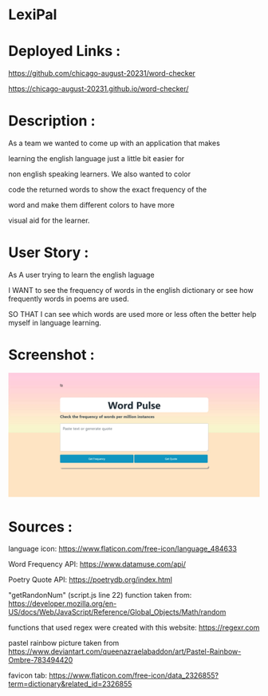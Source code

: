 # LexiPal

# Deployed Links :

https://github.com/chicago-august-20231/word-checker

https://chicago-august-20231.github.io/word-checker/

# Description :

As a team we wanted to come up with an application that makes

learning the english language just a little bit easier for

non english speaking learners. We also wanted to color

code the returned words to show the exact frequency of the 

word and make them different colors to have more 

visual aid for the learner.

# User Story :

As A user trying to learn the english laguage

I WANT to see the frequency of words in the english dictionary or see how frequently words in poems are used.

SO THAT I can see which words are used more or less often the better help myself in language learning. 

# Screenshot :

![Alt text](image.png)

# Sources :

language icon: https://www.flaticon.com/free-icon/language_484633

Word Frequency API: https://www.datamuse.com/api/

Poetry Quote API: https://poetrydb.org/index.html

"getRandonNum" (script.js line 22) function taken from: https://developer.mozilla.org/en-US/docs/Web/JavaScript/Reference/Global_Objects/Math/random

functions that used regex were created with this website: https://regexr.com

pastel rainbow picture taken from https://www.deviantart.com/queenazraelabaddon/art/Pastel-Rainbow-Ombre-783494420

favicon tab: https://www.flaticon.com/free-icon/data_2326855?term=dictionary&related_id=2326855